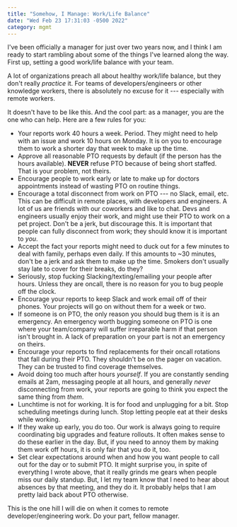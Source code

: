 ```yaml
---
title: "Somehow, I Manage: Work/Life Balance"
date: "Wed Feb 23 17:31:03 -0500 2022"
category: mgmt
---
```


I've been officially a manager for just over two years now, and I think I am
ready to start rambling about some of the things I've learned along the way.
First up, setting a good work/life balance with your team.

A lot of organizations preach all about healthy work/life balance, but they
don't really _practice_ it. For teams of developers/engineers or other
knowledge workers, there is absolutely no excuse for it --- especially with
remote workers.

It doesn't have to be like this. And the cool part: as a manager, you are the
one who can help. Here are a few rules for you:

- Your reports work 40 hours a week. Period. They might need to help with an
  issue and work 10 hours on Monday. It is on you to encourage them to work a
  shorter day that week to make up the time.
- Approve all reasonable PTO requests by default (if the person has the hours
  available). **NEVER** refuse PTO because of being short staffed. That is
  your problem, not theirs. 
- Encourage people to work early or late to make up for doctors appointments
  instead of wasting PTO on routine things.
- Encourage a total disconnect from work on PTO --- no Slack, email, etc. This
  can be difficult in remote places, with developers and engineers. A lot of
  us are friends with our coworkers and like to chat. Devs and engineers
  usually enjoy their work, and might use their PTO to work on a pet project.
  Don't be a jerk, but discourage this. It is important that people can fully
  disconnect from work; they should know it is important to _you_.
- Accept the fact your reports might need to duck out for a few minutes to
  deal with family, perhaps even daily. If this amounts to ~30 minutes, don't
  be a jerk and ask them to make up the time. Smokers don't usually stay late
  to cover for their breaks, do they?
- Seriously, stop fucking Slacking/texting/emailing your people after hours.
  Unless they are oncall, there is no reason for you to bug people off the
  clock.
- Encourage your reports to keep Slack and work email off of their phones.
  Your projects will go on without them for a week or two.
- If someone is on PTO, the only reason you should bug them is it is an
  emergency. An emergency worth bugging someone on PTO is one where your
  team/company will suffer irreparable harm if that person isn't brought in. A
  lack of preparation on your part is not an emergency on theirs.
- Encourage your reports to find replacements for their oncall rotations
  that fall during their PTO. They shouldn't be on the pager on vacation. They
  can be trusted to find coverage themselves.
- Avoid doing too much after hours _yourself_. If you are constantly sending
  emails at 2am, messaging people at all hours, and generally _never_
  disconnecting from work, your reports are going to think you expect the same
  thing from _them_. 
- Lunchtime is not for working. It is for food and unplugging for a bit. Stop
  scheduling meetings during lunch. Stop letting people eat at their desks
  while working. 
- If they wake up early, you do too. Our work is always going to require
  coordinating big upgrades and feature rollouts. It often makes sense to do
  these earlier in the day. But, if you need to annoy them by making them work
  off hours, it is only fair that you do it, too.
- Set clear expectations around when and how you want people to call out for
  the day or to submit PTO. It might surprise you, in spite of everything I
  wrote above, that it really grinds me gears when people miss our daily
  standup. But, I let my team know that I need to hear about absences by that
  meeting, and they do it. It probably helps that I am pretty laid back about
  PTO otherwise.

This is the one hill I will die on when it comes to remote
developer/engineering work. Do your part, fellow manager.
